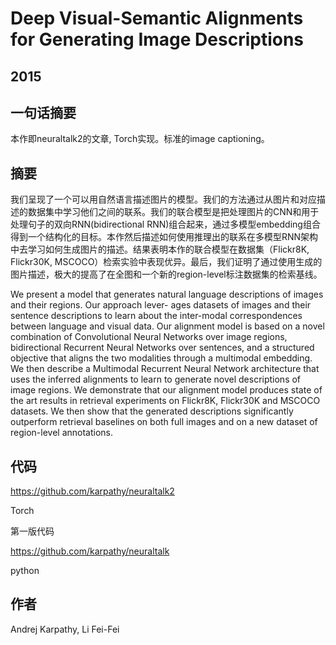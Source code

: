 # Deep Visual-Semantic Alignments for Generating Image Descriptions

## 2015

## 一句话摘要

本作即neuraltalk2的文章, Torch实现。标准的image captioning。

## 摘要

我们呈现了一个可以用自然语言描述图片的模型。我们的方法通过从图片和对应描述的数据集中学习他们之间的联系。我们的联合模型是把处理图片的CNN和用于处理句子的双向RNN(bidirectional RNN)组合起来，通过多模型embedding组合得到一个结构化的目标。本作然后描述如何使用推理出的联系在多模型RNN架构中去学习如何生成图片的描述。结果表明本作的联合模型在数据集（Flickr8K, Flickr30K, MSCOCO）检索实验中表现优异。最后，我们证明了通过使用生成的图片描述，极大的提高了在全图和一个新的region-level标注数据集的检索基线。

We present a model that generates natural language descriptions of images and their regions. Our approach lever- ages datasets of images and their sentence descriptions to learn about the inter-modal correspondences between language and visual data. Our alignment model is based on a novel combination of Convolutional Neural Networks over image regions, bidirectional Recurrent Neural Networks over sentences, and a structured objective that aligns the two modalities through a multimodal embedding. We then describe a Multimodal Recurrent Neural Network architecture that uses the inferred alignments to learn to generate novel descriptions of image regions. We demonstrate that our alignment model produces state of the art results in retrieval experiments on Flickr8K, Flickr30K and MSCOCO datasets. We then show that the generated descriptions significantly outperform retrieval baselines on both full images and on a new dataset of region-level annotations.

## 代码

<https://github.com/karpathy/neuraltalk2>

Torch

第一版代码

<https://github.com/karpathy/neuraltalk>

python


## 作者

Andrej Karpathy, Li Fei-Fei
